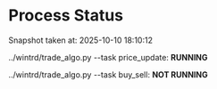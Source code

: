 # Process Status

Snapshot taken at: 2025-10-10 18:10:12

../wintrd/trade_algo.py --task price_update: **RUNNING**

../wintrd/trade_algo.py --task buy_sell: **NOT RUNNING**

